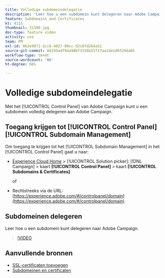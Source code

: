 ```yaml
---
title: Volledige subdomeindelegatie
description: 'Leer hoe u een subdomein kunt delegeren naar Adobe Campaign. '
feature: Subdomains and Certificates
kt: 4115
thumbnail: 31390.jpg
doc-type: feature video
activity: use
team: PM
exl-id: 063e9971-2cc6-4027-80cc-d2c0fd264a51
source-git-commit: 84195adf94a98bf3150a51f17aa1de1d0329da05
workflow-type: tm+mt
source-wordcount: '86'
ht-degree: 66%

---
```


# Volledige subdomeindelegatie

Met het [!UICONTROL Control Panel] van Adobe Campaign kunt u een subdomein volledig delegeren aan Adobe Campaign.

## Toegang krijgen tot [!UICONTROL Control Panel] [!UICONTROL Subdomain Management]

Om toegang te krijgen tot het [!UICONTROL Subdomain Management] in het [!UICONTROL Control Panel] gaat u naar:

* [Experience Cloud Home](https://experience.adobe.com/#/home) > [!UICONTROL Solution picker]: [!DNL Campaign] > kaart **[!UICONTROL Control Panel]** > kaart **[!UICONTROL Subdomains & Certificates]**

   of
* Rechtstreeks via de URL: [https://experience.adobe.com/#/controlpanel/domain](https://experience.adobe.com/#/controlpanel/domain)

## Subdomeinen delegeren

Leer hoe u een subdomein kunt delegeren naar Adobe Campaign.

>[!VIDEO](https://video.tv.adobe.com/v/31390?quality=12)

## Aanvullende bronnen

* [SSL-certificaten toevoegen](/help/control-panel-tutorials/subdomains-and-certificates/adding-ssl-certificates.md)
* [Subdomeinen en certificaten](https://experienceleague.adobe.com/docs/control-panel/using/subdomains-and-certificates/renewing-subdomain-certificate.html?lang=en)
